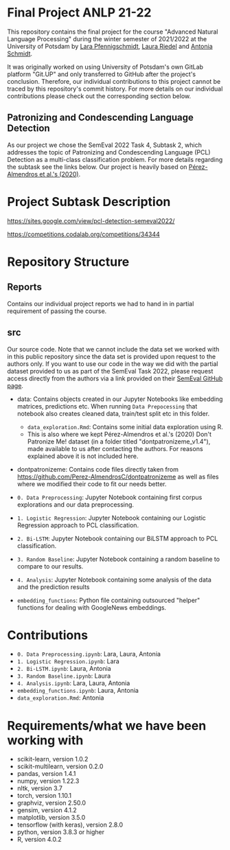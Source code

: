 # Final Project ANLP 21-22


This repository contains the final project for the course "Advanced Natural Language Processing" during the winter semester of 2021/2022 at the University of Potsdam by [Lara Pfennigschmidt](https://github.com/lpfennigschmidt), [Laura Riedel](https://github.com/laura-riedel) and [Antonia Schmidt](https://github.com/Antonia-Schmidt).

It was originally worked on using University of Potsdam's own GitLab platform "Git.UP" and only transferred to GitHub after the project's conclusion. Therefore, our individual contributions to this project cannot be traced by this repository's commit history. For more details on our individual contributions please check out the corresponding section below.

## Patronizing and Condescending Language Detection

As our project we chose the SemEval 2022 Task 4, Subtask 2, which addresses the topic of Patronizing and Condescending Language (PCL) Detection as a multi-class classification problem. For more details regarding the subtask see the links below. Our project is heavily based on [Pérez-Almendros et al.'s (2020)](https://aclanthology.org/2020.coling-main.518/).


# Project Subtask Description
https://sites.google.com/view/pcl-detection-semeval2022/

https://competitions.codalab.org/competitions/34344

# Repository Structure

## Reports
Contains our individual project reports we had to hand in in partial requirement of passing the course.

## src
Our source code. 
Note that we cannot include the data set we worked with in this public repository since the data set is provided upon request to the authors only. If you want to use our code in the way we did with the partial dataset provided to us as part of the SemEval Task 2022, please request access directly from the authors via a link provided on their [SemEval GitHub page](https://github.com/Perez-AlmendrosC/dontpatronizeme "dontpatronizeme SemEval 2022").

- data: Contains objects created in our Jupyter Notebooks like embedding matrices, predictions etc. When running `Data Prepocessing` that notebook also creates cleaned data, train/test split etc in this folder.
 	- `data_exploration.Rmd`: Contains some initial data exploration using R.
	- This is also where we kept Pérez-Almendros et al.'s (2020) Don't Patronize Me! dataset (in a folder titled "dontpatronizeme_v1.4"), made available to us after contacting the authors. For reasons explained above it is not included here.

- dontpatronizeme: Contains code files directly taken from https://github.com/Perez-AlmendrosC/dontpatronizeme as well as files where we modified their code to fit our needs better.
- `0. Data Preprocessing`: Jupyter Notebook containing first corpus explorations and our data preprocessing.
- `1. Logistic Regression`: Jupyter Notebook containing our Logistic Regression approach to PCL classification.
- `2. Bi-LSTM`: Jupyter Notebook containing our BiLSTM approach to PCL classification.
- `3. Random Baseline`: Jupyter Notebook containing a random baseline to compare to our results.
- `4. Analysis`: Jupyter Notebook containing some analysis of the data and the prediction results
- `embedding_functions`: Python file containing outsourced "helper" functions for dealing with GoogleNews embeddings.

# Contributions
- `0. Data Preprocessing.ipynb`: Lara, Laura, Antonia
- `1. Logistic Regression.ipynb`: Lara
- `2. Bi-LSTM.ipynb`: Laura, Antonia
- `3. Random Baseline.ipynb`: Laura
- `4. Analysis.ipynb`: Lara, Laura, Antonia
- `embedding_functions.ipynb`: Laura, Antonia
- `data_exploration.Rmd`: Antonia

# Requirements/what we have been working with
- scikit-learn, version 1.0.2
- scikit-multilearn, version 0.2.0
- pandas, version 1.4.1
- numpy, version 1.22.3
- nltk, version 3.7
- torch, version 1.10.1
- graphviz, version 2.50.0
- gensim, version 4.1.2
- matplotlib, version 3.5.0
- tensorflow (with keras), version 2.8.0
- python, version 3.8.3 or higher
- R, version 4.0.2

